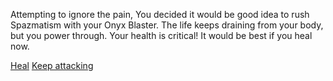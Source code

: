 Attempting to ignore the pain, You decided it would be good idea to rush Spazmatism with your Onyx Blaster. The life keeps draining from your body, but you power through.  Your health is critical!  It would be best if you heal now.

[Heal](./scene5B.md)
[Keep attacking](./scene5B.md)